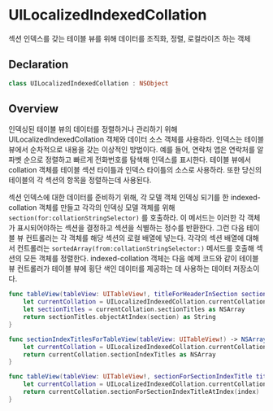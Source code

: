 # UILocalizedIndexedCollation

섹션 인덱스를 갖는 테이블 뷰를 위해 데이터를 조직화, 정렬, 로컬라이즈 하는 객체

## Declaration

```swift
class UILocalizedIndexedCollation : NSObject
```

## Overview

인덱싱된 테이블 뷰의 데이터를 정렬하거나 관리하기 위해 UILocalizedIndexedCollation 객체와 데이터 소스 객체를 사용하라. 인덱스는 테이블 뷰에서 순차적으로 내용을 갖는 이상적인 방법이다. 예를 들어, 연락처 앱은 연락처를 알파벳 순으로 정렬하고 빠르게 전화번호를 탐색해 인덱스를 표시한다. 테이블 뷰에서 collation 객체를 테이블 섹션 타이틀과 인덱스 타이틀의 소스로 사용하라. 또한 당신의 테이블의 각 섹션의 항목을 정렬하는데 사용된다.

섹션 인덱스에 대한 데이터를 준비하기 위해, 각 모델 객체 인덱싱 되기를 한 indexed-collation 객체를 만들고 각각의 인덱싱 모델 객체를 위해 `section(for:collationStringSelector)` 를 호출하라. 이 메서드는 이러한 각 객체가 표시되어야하는 섹션을 결정하고 섹션을 식별하는 정수를 반환한다. 그런 다음 테이블 뷰 컨트롤러는 각 객체를 해당 섹션의 로컬 배열에 넣는다. 각각의 섹션 배열에 대해서 컨트롤러는 `sortedArray(from:collationStringSelector:)` 메서드를 호출해 섹션의 모든 객체를 정렬한다. indexed-collation 객체는 다음 예제 코드와 같이 테이블 뷰 컨트롤러가 테이블 뷰에 횡단 색인 데이터를 제공하는 데 사용하는 데이터 저장소이다.

```swift
func tableView(tableView: UITableView!, titleForHeaderInSection section: Int) -> String! {
    let currentCollation = UILocalizedIndexedCollation.currentCollation() as UILocalizedIndexedCollation
    let sectionTitles = currentCollation.sectionTitles as NSArray
    return sectionTitles.objectAtIndex(section) as String
}

func sectionIndexTitlesForTableView(tableView: UITableView!) -> NSArray! {
    let currentCollation = UILocalizedIndexedCollation.currentCollation() as UILocalizedIndexedCollation
    return currentCollation.sectionIndexTitles as NSArray
}

func tableView(tableView: UITableView!, sectionForSectionIndexTitle title: String!, atIndex index: Int) -> Int {
    let currentCollation = UILocalizedIndexedCollation.currentCollation() as UILocalizedIndexedCollation
    return currentCollation.sectionForSectionIndexTitleAtIndex(index)
}
```

